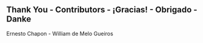 
## Thank You - Contributors - ¡Gracias! - Obrigado - Danke

Ernesto Chapon - William de Melo Gueiros


